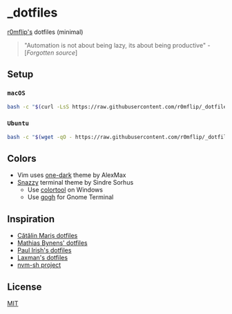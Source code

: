 # _dotfiles

[r0mflip's](https://github.com/r0mflip) dotfiles (minimal)

> "Automation is not about being lazy, its about being productive" - [_Forgotten source_]

## Setup
### `macOS`
  ```sh
  bash -c "$(curl -LsS https://raw.githubusercontent.com/r0mflip/_dotfiles/v0.1.1/install.sh | bash)"
  ```
### `Ubuntu`
  ```sh
  bash -c "$(wget -qO - https://raw.githubusercontent.com/r0mflip/_dotfiles/v0.1.1/install.sh | bash)"
  ```

## Colors
- Vim uses [one-dark](https://github.com/AlexMax/.vim/blob/master/colors/one.vim) theme by AlexMax
- [Snazzy](https://github.com/sindresorhus/hyper-snazzy) terminal theme by Sindre Sorhus
  - Use [colortool](https://github.com/Microsoft/Terminal/tree/master/src/tools/ColorTool) on Windows
  - Use [gogh](https://github.com/Mayccoll/Gogh/) for Gnome Terminal

## Inspiration
- [Cătălin Mariș dotfiles](https://github.com/alrra/dotfiles)
- [Mathias Bynens' dotfiles](https://github.com/mathiasbynens/dotfiles)
- [Paul Irish's dotfiles](https://github.com/paulirish/dotfiles)
- [Laxman's dotfiles](https://github.com/notlmn/.dotfiles)
- [nvm-sh project](https://github.com/nvm-sh/nvm/)

## License
[MIT](LICENSE)
